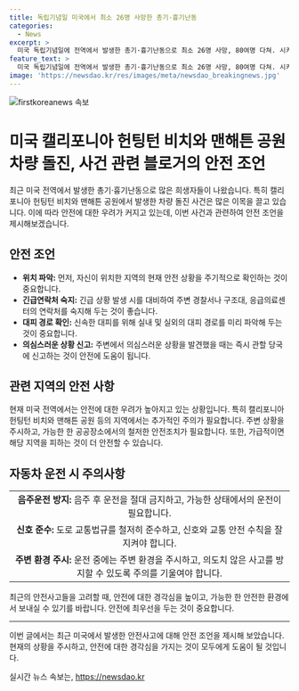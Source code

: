 ```yaml
---
title: 독립기념일 미국에서 최소 26명 사망한 총기·흉기난동
categories:
  - News
excerpt: >
  미국 독립기념일에 전역에서 발생한 총기·흉기난동으로 최소 26명 사망, 80여명 다쳐. 시카고에서만 11명 숨지고 55명 다친 사건 등 일련의 폭력으로 사회 불안 증폭. 헌팅턴 비치 차량 돌진으로 3명 사망. 사건들의 원인과 용의자 동기는 미상. 또한, 뉴욕 맨해튼 공원 차량 돌진으로 3명 사망, 7명 다침. 경찰은 운전자를 체포하고 음주운전 가능성 조사 중. 독립기념일에는 총격 사건이 빈번하게 발생하는 것으로 알려져 있다.
feature_text: >
  미국 독립기념일에 전역에서 발생한 총기·흉기난동으로 최소 26명 사망, 80여명 다쳐. 시카고에서만 11명 숨지고 55명 다친 사건 등 일련의 폭력으로 사회 불안 증폭. 헌팅턴 비치 차량 돌진으로 3명 사망. 사건들의 원인과 용의자 동기는 미상. 또한, 뉴욕 맨해튼 공원 차량 돌진으로 3명 사망, 7명 다침. 경찰은 운전자를 체포하고 음주운전 가능성 조사 중. 독립기념일에는 총격 사건이 빈번하게 발생하는 것으로 알려져 있다.
image: 'https://newsdao.kr/res/images/meta/newsdao_breakingnews.jpg'
---
```


<p><img src="https://newsdao.kr/res/images/meta/newsdao_breakingnews.jpg" alt="firstkoreanews 속보" /></p>

<h1>미국 캘리포니아 헌팅턴 비치와 맨해튼 공원 차량 돌진, 사건 관련 블로거의 안전 조언</h1>

<p data-ke-size="size16">최근 미국 전역에서 발생한 총기·흉기난동으로 많은 희생자들이 나왔습니다. 특히 캘리포니아 헌팅턴 비치와 맨해튼 공원에서 발생한 차량 돌진 사건은 많은 이목을 끌고 있습니다. 이에 따라 안전에 대한 우려가 커지고 있는데, 이번 사건과 관련하여 안전 조언을 제시해보겠습니다.</p>

<h2 data-ke-size="size26">안전 조언</h2>

<ul>
    <li><b>위치 파악:</b> 먼저, 자신이 위치한 지역의 현재 안전 상황을 주기적으로 확인하는 것이 중요합니다.</li>
    <li><b>긴급연락처 숙지:</b> 긴급 상황 발생 시를 대비하여 주변 경찰서나 구조대, 응급의료센터의 연락처를 숙지해 두는 것이 좋습니다.</li>
    <li><b>대피 경로 확인:</b> 신속한 대피를 위해 실내 및 실외의 대피 경로를 미리 파악해 두는 것이 중요합니다.</li>
    <li><b>의심스러운 상황 신고:</b> 주변에서 의심스러운 상황을 발견했을 때는 즉시 관할 당국에 신고하는 것이 안전에 도움이 됩니다.</li>
</ul>

<h2 data-ke-size="size26">관련 지역의 안전 사항</h2>

<p data-ke-size="size16">현재 미국 전역에서는 안전에 대한 우려가 높아지고 있는 상황입니다. 특히 캘리포니아 헌팅턴 비치와 맨해튼 공원 등의 지역에서는 추가적인 주의가 필요합니다. 주변 상황을 주시하고, 가능한 한 공공장소에서의 철저한 안전조치가 필요합니다. 또한, 가급적이면 해당 지역을 피하는 것이 더 안전할 수 있습니다.</p>

<h2 data-ke-size="size26">자동차 운전 시 주의사항</h2>

<table>
    <tr>
        <td style="text-align: center; height: 17px;"><b>음주운전 방지:</b> 음주 후 운전을 절대 금지하고, 가능한 상태에서의 운전이 필요합니다.</td>
    </tr>
    <tr>
        <td style="text-align: center; height: 17px;"><b>신호 준수:</b> 도로 교통법규를 철저히 준수하고, 신호와 교통 안전 수칙을 잘 지켜야 합니다.</td>
    </tr>
    <tr>
        <td style="text-align: center; height: 17px;"><b>주변 환경 주시:</b> 운전 중에는 주변 환경을 주시하고, 의도치 않은 사고를 방지할 수 있도록 주의를 기울여야 합니다.</td>
    </tr>
</table>

<p data-ke-size="size16">최근의 안전사고들을 고려할 때, 안전에 대한 경각심을 높이고, 가능한 한 안전한 환경에서 보내실 수 있기를 바랍니다. 안전에 최우선을 두는 것이 중요합니다.</p>

<hr>

<p data-ke-size="size16">이번 글에서는 최근 미국에서 발생한 안전사고에 대해 안전 조언을 제시해 보았습니다. 현재의 상황을 주시하고, 안전에 대한 경각심을 가지는 것이 모두에게 도움이 될 것입니다.</p>
실시간 뉴스 속보는, <a href="https://newsdao.kr" rel="dofollow">https://newsdao.kr</a>


